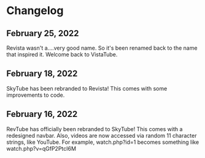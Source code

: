 # Changelog
## February 25, 2022
Revista wasn't a....very good name. So it's been renamed back to the name that inspired it. Welcome back to VistaTube.
## February 18, 2022
SkyTube has been rebranded to Revista! This comes with some improvements to code.
## February 16, 2022
RevTube has officially been rebranded to SkyTube! This comes with a redesigned navbar. Also, videos are now accessed via random 11 character strings, like YouTube. For example, watch.php?id=1 becomes something like watch.php?v=qGfP2PtcI6M
